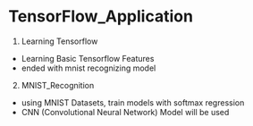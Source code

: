 # TensorFlow_Application

1. Learning Tensorflow
- Learning Basic Tensorflow Features
- ended with mnist recognizing model

2. MNIST_Recognition
- using MNIST Datasets, train models with softmax regression
- CNN (Convolutional Neural Network) Model will be used